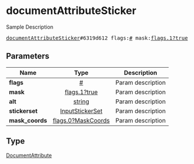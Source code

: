 # documentAttributeSticker

Sample Description

<pre>
<a href="../constructor/documentAttributeSticker.md">documentAttributeSticker</a>#6319d612 flags:<a href="../type/#.md">#</a> mask:<a href="../type/flags.1?true.md">flags.1?true</a> alt:<a href="../type/string.md">string</a> stickerset:<a href="../type/InputStickerSet.md">InputStickerSet</a> mask_coords:<a href="../type/flags.0?MaskCoords.md">flags.0?MaskCoords</a> = <a href="../type/DocumentAttribute.md">DocumentAttribute</a>;
</pre>

## Parameters

| Name | Type | Description |
|------|:----:|-------------|
| **flags** | [#](../type/#.md) | Param description |
| **mask** | [flags.1?true](../type/flags.1?true.md) | Param description |
| **alt** | [string](../type/string.md) | Param description |
| **stickerset** | [InputStickerSet](../type/InputStickerSet.md) | Param description |
| **mask_coords** | [flags.0?MaskCoords](../type/flags.0?MaskCoords.md) | Param description |

## Type

[DocumentAttribute](../type/DocumentAttribute.md)
